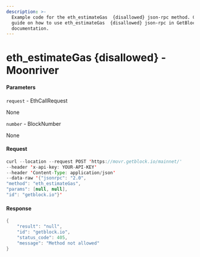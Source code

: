 ```yaml
---
description: >-
  Example code for the eth_estimateGas  {disallowed} json-rpc method. Сomplete
  guide on how to use eth_estimateGas  {disallowed} json-rpc in GetBlock.io Web3
  documentation.
---
```


# eth\_estimateGas {disallowed} - Moonriver

#### Parameters

`request` - EthCallRequest

None

`number` - BlockNumber

None

#### Request

```java
curl --location --request POST 'https://movr.getblock.io/mainnet/' 
--header 'x-api-key: YOUR-API-KEY' 
--header 'Content-Type: application/json' 
--data-raw '{"jsonrpc": "2.0",
"method": "eth_estimateGas",
"params": [null, null],
"id": "getblock.io"}'
```

#### Response

```java
{
    "result": "null",
    "id": "getblock.io",
    "status_code": 405,
    "message": "Method not allowed"
}
```
